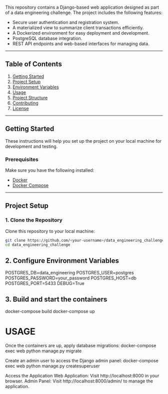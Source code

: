 This repository contains a Django-based web application designed as part of a data engineering challenge. The project includes the following features:

- Secure user authentication and registration system.
- A materialized view to summarize client transactions efficiently.
- A Dockerized environment for easy deployment and development.
- PostgreSQL database integration.
- REST API endpoints and web-based interfaces for managing data.

---

## **Table of Contents**
1. [Getting Started](#getting-started)
2. [Project Setup](#project-setup)
3. [Environment Variables](#environment-variables)
4. [Usage](#usage)
5. [Project Structure](#project-structure)
6. [Contributing](#contributing)
7. [License](#license)

---

## **Getting Started**

These instructions will help you set up the project on your local machine for development and testing.

### **Prerequisites**
Make sure you have the following installed:
- [Docker](https://www.docker.com/)
- [Docker Compose](https://docs.docker.com/compose/)

---

## **Project Setup**

### **1. Clone the Repository**
Clone this repository to your local machine:
```bash
git clone https://github.com/<your-username>/data_engineering_challenge.git
cd data_engineering_challenge
```
## **2. Configure Environment Variables**
POSTGRES_DB=data_engineering
POSTGRES_USER=postgres
POSTGRES_PASSWORD=your_password
POSTGRES_HOST=db
POSTGRES_PORT=5433
DEBUG=True

## **3. Build and start the containers**
docker-compose build
docker-compose up


# USAGE
Once the containers are up, apply database migrations:
docker-compose exec web python manage.py migrate

Create an admin user to access the Django admin panel:
docker-compose exec web python manage.py createsuperuser


Access the Application
Web Application: Visit http://localhost:8000 in your browser.
Admin Panel: Visit http://localhost:8000/admin/ to manage the application.



